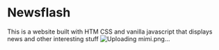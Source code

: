 # Newsflash
This is a website built with HTM CSS and vanilla javascript that displays news and other interesting stuff
![Uploading mimi.png…]()
